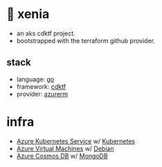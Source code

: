 # 🦊 xenia

- an aks cdktf project.
- bootstrapped with the terraform github provider.

## stack
- language: [go](https://go.dev/)
- framework: [cdktf](https://developer.hashicorp.com/terraform/cdktf)
- provider: [azurerm](https://registry.terraform.io/providers/hashicorp/azurerm/3.74.0)

# infra
  - [Azure Kubernetes Service](https://azure.microsoft.com/en-us/products/kubernetes-service) w/ [Kubernetes](https://kubernetes.io/)
  - [Azure Virtual Machines](https://azure.microsoft.com/en-us/products/virtual-machines) w/ [Debian](https://www.debian.org/)
  - [Azure Cosmos DB](https://azure.microsoft.com/en-us/products/cosmos-db) w/ [MongoDB](https://www.mongodb.com/docs/manual/)
